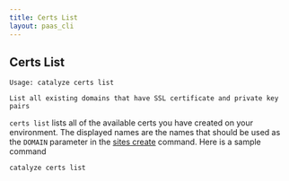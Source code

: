 ```yaml
---
title: Certs List
layout: paas_cli
---
```


## Certs List

```
Usage: catalyze certs list

List all existing domains that have SSL certificate and private key pairs
```

`certs list` lists all of the available certs you have created on your environment. The displayed names are the names that should be used as the `DOMAIN` parameter in the [sites create](/paas/paas-cli-reference/#SitesCreate) command. Here is a sample command

```
catalyze certs list
```
